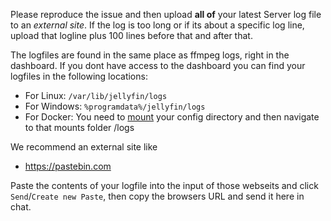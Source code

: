 Please reproduce the issue and then upload **all of** your latest Server log file to an *external site*. If the log is too long or if its about a specific log line, upload that logline plus 100 lines before that and after that.

The logfiles are found in the same place as ffmpeg logs, right in the dashboard.
If you dont have access to the dashboard you can find your logfiles in the following locations:
- For Linux: `/var/lib/jellyfin/logs`
- For Windows: `%programdata%/jellyfin/logs`
- For Docker: You need to [mount](https://docs.docker.com/engine/storage/bind-mounts/) your config directory and then navigate to that mounts folder /logs

We recommend an external site like
- https://pastebin.com

Paste the contents of your logfile into the input of those webseits and click `Send`/`Create new Paste`, then copy the browsers URL and send it here in chat.
